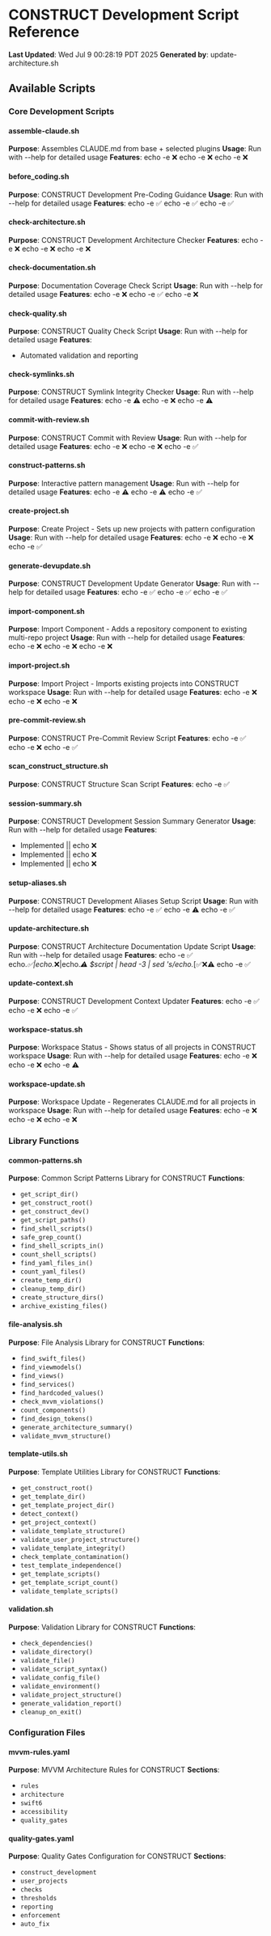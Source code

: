 # CONSTRUCT Development Script Reference

**Last Updated**: Wed Jul  9 00:28:19 PDT 2025
**Generated by**: update-architecture.sh

## Available Scripts

### Core Development Scripts

#### assemble-claude.sh

**Purpose**: Assembles CLAUDE.md from base + selected plugins
**Usage**: Run with --help for detailed usage
**Features**:
echo -e ❌
echo -e ❌
echo -e ❌

#### before_coding.sh

**Purpose**: CONSTRUCT Development Pre-Coding Guidance
**Usage**: Run with --help for detailed usage
**Features**:
echo -e ✅
echo -e ✅
echo -e ✅

#### check-architecture.sh

**Purpose**: CONSTRUCT Development Architecture Checker
**Features**:
echo -e ❌
echo -e ❌
echo -e ❌

#### check-documentation.sh

**Purpose**: Documentation Coverage Check Script
**Usage**: Run with --help for detailed usage
**Features**:
echo -e ❌
echo -e ✅
echo -e ❌

#### check-quality.sh

**Purpose**: CONSTRUCT Quality Check Script
**Usage**: Run with --help for detailed usage
**Features**:
- Automated validation and reporting

#### check-symlinks.sh

**Purpose**: CONSTRUCT Symlink Integrity Checker
**Usage**: Run with --help for detailed usage
**Features**:
echo -e ⚠️
echo -e ❌
echo -e ⚠️

#### commit-with-review.sh

**Purpose**: CONSTRUCT Commit with Review
**Usage**: Run with --help for detailed usage
**Features**:
echo -e ❌
echo -e ❌
echo -e ✅

#### construct-patterns.sh

**Purpose**: Interactive pattern management
**Usage**: Run with --help for detailed usage
**Features**:
echo -e ⚠️
echo -e ⚠️
echo -e ✅

#### create-project.sh

**Purpose**: Create Project - Sets up new projects with pattern configuration
**Usage**: Run with --help for detailed usage
**Features**:
echo -e ❌
echo -e ❌
echo -e ✅

#### generate-devupdate.sh

**Purpose**: CONSTRUCT Development Update Generator
**Usage**: Run with --help for detailed usage
**Features**:
echo -e ✅
echo -e ✅
echo -e ✅

#### import-component.sh

**Purpose**: Import Component - Adds a repository component to existing multi-repo project
**Usage**: Run with --help for detailed usage
**Features**:
echo -e ❌
echo -e ❌
echo -e ❌

#### import-project.sh

**Purpose**: Import Project - Imports existing projects into CONSTRUCT workspace
**Usage**: Run with --help for detailed usage
**Features**:
echo -e ❌
echo -e ❌
echo -e ❌

#### pre-commit-review.sh

**Purpose**: CONSTRUCT Pre-Commit Review Script
**Features**:
echo -e ✅
echo -e ❌
echo -e ✅

#### scan_construct_structure.sh

**Purpose**: CONSTRUCT Structure Scan Script
**Features**:
echo -e ✅

#### session-summary.sh

**Purpose**: CONSTRUCT Development Session Summary Generator
**Usage**: Run with --help for detailed usage
**Features**:
- Implemented || echo ❌
- Implemented || echo ❌
- Implemented || echo ❌

#### setup-aliases.sh

**Purpose**: CONSTRUCT Development Aliases Setup Script
**Usage**: Run with --help for detailed usage
**Features**:
echo -e ✅
echo -e ⚠️
echo -e ✅

#### update-architecture.sh

**Purpose**: CONSTRUCT Architecture Documentation Update Script
**Usage**: Run with --help for detailed usage
**Features**:
echo -e ✅
echo.*✅\|echo.*❌\|echo.*⚠️ $script | head -3 | sed 's/echo.*[✅❌⚠️
echo -e ✅

#### update-context.sh

**Purpose**: CONSTRUCT Development Context Updater
**Features**:
echo -e ✅
echo -e ❌
echo -e ✅

#### workspace-status.sh

**Purpose**: Workspace Status - Shows status of all projects in CONSTRUCT workspace
**Usage**: Run with --help for detailed usage
**Features**:
echo -e ❌
echo -e ❌
echo -e    ⚠️

#### workspace-update.sh

**Purpose**: Workspace Update - Regenerates CLAUDE.md for all projects in workspace
**Usage**: Run with --help for detailed usage
**Features**:
echo -e ❌
echo -e ❌
echo -e ❌


### Library Functions

#### common-patterns.sh

**Purpose**: Common Script Patterns Library for CONSTRUCT
**Functions**:
- `get_script_dir()`
- `get_construct_root()`
- `get_construct_dev()`
- `get_script_paths()`
- `find_shell_scripts()`
- `safe_grep_count()`
- `find_shell_scripts_in()`
- `count_shell_scripts()`
- `find_yaml_files_in()`
- `count_yaml_files()`
- `create_temp_dir()`
- `cleanup_temp_dir()`
- `create_structure_dirs()`
- `archive_existing_files()`

#### file-analysis.sh

**Purpose**: File Analysis Library for CONSTRUCT
**Functions**:
- `find_swift_files()`
- `find_viewmodels()`
- `find_views()`
- `find_services()`
- `find_hardcoded_values()`
- `check_mvvm_violations()`
- `count_components()`
- `find_design_tokens()`
- `generate_architecture_summary()`
- `validate_mvvm_structure()`

#### template-utils.sh

**Purpose**: Template Utilities Library for CONSTRUCT
**Functions**:
- `get_construct_root()`
- `get_template_dir()`
- `get_template_project_dir()`
- `detect_context()`
- `get_project_context()`
- `validate_template_structure()`
- `validate_user_project_structure()`
- `validate_template_integrity()`
- `check_template_contamination()`
- `test_template_independence()`
- `get_template_scripts()`
- `get_template_script_count()`
- `validate_template_scripts()`

#### validation.sh

**Purpose**: Validation Library for CONSTRUCT
**Functions**:
- `check_dependencies()`
- `validate_directory()`
- `validate_file()`
- `validate_script_syntax()`
- `validate_config_file()`
- `validate_environment()`
- `validate_project_structure()`
- `generate_validation_report()`
- `cleanup_on_exit()`


### Configuration Files

#### mvvm-rules.yaml

**Purpose**: MVVM Architecture Rules for CONSTRUCT
**Sections**:
- `rules`
- `architecture`
- `swift6`
- `accessibility`
- `quality_gates`

#### quality-gates.yaml

**Purpose**: Quality Gates Configuration for CONSTRUCT
**Sections**:
- `construct_development`
- `user_projects`
- `checks`
- `thresholds`
- `reporting`
- `enforcement`
- `auto_fix`

